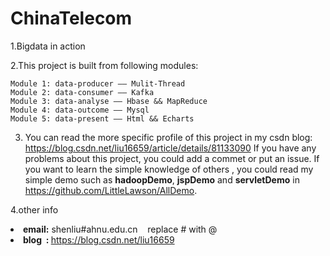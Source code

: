 # ChinaTelecom
1.Bigdata in action

2.This project is built from following modules:

    Module 1: data-producer —— Mulit-Thread
    Module 2: data-consumer —— Kafka
    Module 3: data-analyse —— Hbase && MapReduce
    Module 4: data-outcome —— Mysql
    Module 5: data-present —— Html && Echarts

3. You can read the more specific profile of this project in my csdn blog: https://blog.csdn.net/liu16659/article/details/81133090
If you have any problems about this project, you could add a commet or put an issue. If you want to learn the simple knowledge of others , you could read my simple demo such as <strong>hadoopDemo</strong>, <strong>jspDemo</strong> and <strong>servletDemo</strong> in https://github.com/LittleLawson/AllDemo.

4.other info
<li><strong>email:</strong> shenliu#ahnu.edu.cn &nbsp;&nbsp; replace # with @ </li>
<li><strong>blog &nbsp;:&nbsp;</strong><a href="https://blog.csdn.net/liu16659" target="_blank">https://blog.csdn.net/liu16659</a></li>


